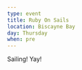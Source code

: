 ```yaml
---
type: event
title: Ruby On Sails
location: Biscayne Bay
day: Thursday
when: pre
---
```


Sailing! Yay!

